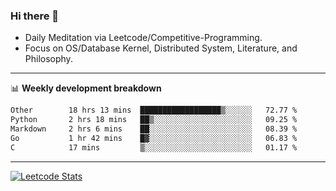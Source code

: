 ### Hi there 👋
* Daily Meditation via Leetcode/Competitive-Programming.
* Focus on OS/Database Kernel, Distributed System, Literature, and Philosophy.

-------

📊 **Weekly development breakdown**
<!--START_SECTION:waka-->

```txt
Other        18 hrs 13 mins  ██████████████████▒░░░░░░   72.77 %
Python       2 hrs 18 mins   ██▒░░░░░░░░░░░░░░░░░░░░░░   09.25 %
Markdown     2 hrs 6 mins    ██░░░░░░░░░░░░░░░░░░░░░░░   08.39 %
Go           1 hr 42 mins    █▓░░░░░░░░░░░░░░░░░░░░░░░   06.83 %
C            17 mins         ▒░░░░░░░░░░░░░░░░░░░░░░░░   01.17 %
```

<!--END_SECTION:waka-->

-------

[![Leetcode Stats](https://leetcard.jacoblin.cool/hzhang413?font=Fira+Mono)](https://leetcode.com/fxrc)
<!-- ![image](./cyberpunk-ghost-in-the-shell.gif)
![image](./gis-archive.png) -->
